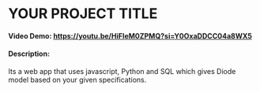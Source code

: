 # YOUR PROJECT TITLE
#### Video Demo:  <https://youtu.be/HiFIeM0ZPMQ?si=Y0OxaDDCC04a8WX5>
#### Description:
Its a web app that uses javascript, Python and SQL which gives Diode model based on your given specifications.
